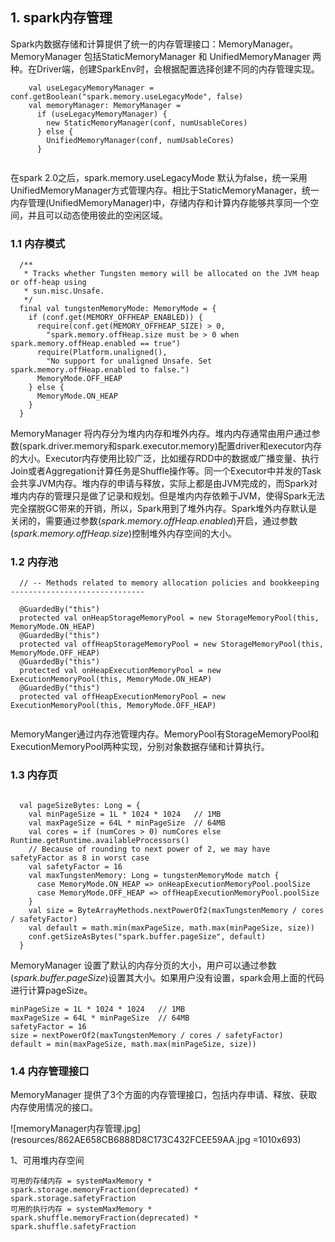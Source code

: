 ## 1. spark内存管理

Spark内数据存储和计算提供了统一的内存管理接口：MemoryManager。MemoryManager 包括StaticMemoryManager 和 UnifiedMemoryManager 两种。在Driver端，创建SparkEnv时，会根据配置选择创建不同的内存管理实现。

```
    val useLegacyMemoryManager = conf.getBoolean("spark.memory.useLegacyMode", false)
    val memoryManager: MemoryManager =
      if (useLegacyMemoryManager) {
        new StaticMemoryManager(conf, numUsableCores)
      } else {
        UnifiedMemoryManager(conf, numUsableCores)
      }
  
```
在spark 2.0之后，spark.memory.useLegacyMode 默认为false，统一采用UnifiedMemoryManager方式管理内存。相比于StaticMemoryManager，统一内存管理(UnifiedMemoryManager)中，存储内存和计算内存能够共享同一个空间，并且可以动态使用彼此的空闲区域。

### 1.1 内存模式

```
  /**
   * Tracks whether Tungsten memory will be allocated on the JVM heap or off-heap using
   * sun.misc.Unsafe.
   */
  final val tungstenMemoryMode: MemoryMode = {
    if (conf.get(MEMORY_OFFHEAP_ENABLED)) {
      require(conf.get(MEMORY_OFFHEAP_SIZE) > 0,
        "spark.memory.offHeap.size must be > 0 when spark.memory.offHeap.enabled == true")
      require(Platform.unaligned(),
        "No support for unaligned Unsafe. Set spark.memory.offHeap.enabled to false.")
      MemoryMode.OFF_HEAP
    } else {
      MemoryMode.ON_HEAP
    }
  }

```

MemoryManager 将内存分为堆内内存和堆外内存。堆内内存通常由用户通过参数(spark.driver.memory和spark.executor.memory)配置driver和executor内存的大小。Executor内存使用比较广泛，比如缓存RDD中的数据或广播变量、执行Join或者Aggregation计算任务是Shuffle操作等。同一个Executor中并发的Task会共享JVM内存。堆内存的申请与释放，实际上都是由JVM完成的，而Spark对堆内内存的管理只是做了记录和规划。但是堆内内存依赖于JVM，使得Spark无法完全摆脱GC带来的开销，所以，Spark用到了堆外内存。Spark堆外内存默认是关闭的，需要通过参数(*spark.memory.offHeap.enabled*)开启，通过参数(*spark.memory.offHeap.size*)控制堆外内存空间的大小。

### 1.2 内存池

```
  // -- Methods related to memory allocation policies and bookkeeping ------------------------------

  @GuardedBy("this")
  protected val onHeapStorageMemoryPool = new StorageMemoryPool(this, MemoryMode.ON_HEAP)
  @GuardedBy("this")
  protected val offHeapStorageMemoryPool = new StorageMemoryPool(this, MemoryMode.OFF_HEAP)
  @GuardedBy("this")
  protected val onHeapExecutionMemoryPool = new ExecutionMemoryPool(this, MemoryMode.ON_HEAP)
  @GuardedBy("this")
  protected val offHeapExecutionMemoryPool = new ExecutionMemoryPool(this, MemoryMode.OFF_HEAP)
  
```
MemoryManger通过内存池管理内存。MemoryPool有StorageMemoryPool和ExecutionMemoryPool两种实现，分别对象数据存储和计算执行。

### 1.3 内存页

```

  val pageSizeBytes: Long = {
    val minPageSize = 1L * 1024 * 1024   // 1MB
    val maxPageSize = 64L * minPageSize  // 64MB
    val cores = if (numCores > 0) numCores else Runtime.getRuntime.availableProcessors()
    // Because of rounding to next power of 2, we may have safetyFactor as 8 in worst case
    val safetyFactor = 16
    val maxTungstenMemory: Long = tungstenMemoryMode match {
      case MemoryMode.ON_HEAP => onHeapExecutionMemoryPool.poolSize
      case MemoryMode.OFF_HEAP => offHeapExecutionMemoryPool.poolSize
    }
    val size = ByteArrayMethods.nextPowerOf2(maxTungstenMemory / cores / safetyFactor)
    val default = math.min(maxPageSize, math.max(minPageSize, size))
    conf.getSizeAsBytes("spark.buffer.pageSize", default)
  }

```

MemoryManager 设置了默认的内存分页的大小，用户可以通过参数(*spark.buffer.pageSize*)设置其大小。如果用户没有设置，spark会用上面的代码进行计算pageSize。

```
minPageSize = 1L * 1024 * 1024   // 1MB
maxPageSize = 64L * minPageSize  // 64MB
safetyFactor = 16
size = nextPowerOf2(maxTungstenMemory / cores / safetyFactor)
default = min(maxPageSize, math.max(minPageSize, size))
```

### 1.4 内存管理接口
MemoryManager 提供了3个方面的内存管理接口，包括内存申请、释放、获取内存使用情况的接口。

![memoryManager内存管理.jpg](resources/862AE658CB6888D8C173C432FCEE59AA.jpg =1010x693)




1、可用堆内存空间

```
可用的存储内存 = systemMaxMemory * spark.storage.memoryFraction(deprecated) * spark.storage.safetyFraction
可用的执行内存 = systemMaxMemory * spark.shuffle.memoryFraction(deprecated) * spark.shuffle.safetyFraction
```